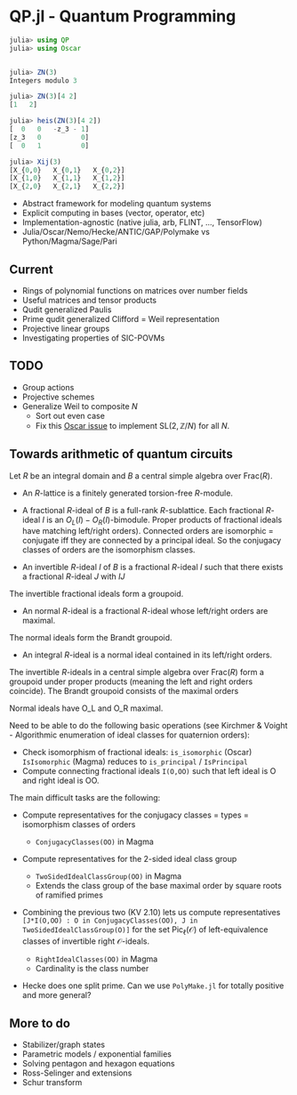 # QP.jl - Quantum Programming

```julia
julia> using QP
julia> using Oscar


julia> ZN(3)
Integers modulo 3

julia> ZN(3)[4 2]
[1   2]

julia> heis(ZN(3)[4 2])
[  0   0   -z_3 - 1]
[z_3   0          0]
[  0   1          0]

julia> Xij(3)
[X_{0,0}   X_{0,1}   X_{0,2}]
[X_{1,0}   X_{1,1}   X_{1,2}]
[X_{2,0}   X_{2,1}   X_{2,2}]
```

- Abstract framework for modeling quantum systems
- Explicit computing in bases (vector, operator, etc)
- Implementation-agnostic (native julia, arb, FLINT, ..., TensorFlow)
- Julia/Oscar/Nemo/Hecke/ANTIC/GAP/Polymake vs Python/Magma/Sage/Pari

## Current 

- Rings of polynomial functions on matrices over number fields 
- Useful matrices and tensor products 
- Qudit generalized Paulis
- Prime qudit generalized Clifford = Weil representation
- Projective linear groups 
- Investigating properties of SIC-POVMs 

## TODO 
- Group actions
- Projective schemes
- Generalize Weil to composite $N$
  - Sort out even case
  - Fix this [Oscar issue](https://github.com/oscar-system/Oscar.jl/issues/649) to implement 
  $\mathrm{SL}(2,\mathbb{Z}/N)$ for all $N$.



## Towards arithmetic of quantum circuits
Let $R$ be an integral domain and $B$ a central simple algebra over Frac$(R)$.  
- An $R$-lattice is a finitely generated torsion-free $R$-module.
- A fractional $R$-ideal of $B$ is a full-rank $R$-sublattice.
Each fractional $R$-ideal $I$ is an $O_L(I)-O_R(I)$-bimodule.  Proper products of fractional ideals have matching left/right orders).  Connected orders are isomorphic = conjugate iff they are connected by a principal ideal. So the conjugacy classes of orders are the isomorphism classes.

- An invertible $R$-ideal $I$ of $B$ is a fractional $R$-ideal $I$ such that there exists a fractional $R$-ideal $J$ with $IJ$  

The invertible fractional ideals form a groupoid.

- An normal $R$-ideal is a fractional $R$-ideal whose left/right orders are maximal.

The normal ideals form the Brandt groupoid.

- An integral $R$-ideal is a normal ideal contained in its left/right orders.

 
The invertible $R$-ideals in a central simple algebra over Frac$(R)$ form a groupoid under proper products (meaning the left and right orders coincide).  The Brandt groupoid consists of the maximal orders 

Normal ideals have O_L and O_R maximal.

Need to be able to do the following basic operations (see Kirchmer & Voight - Algorithmic enumeration of ideal classes for quaternion orders):

- Check isomorphism of fractional ideals: `is_isomorphic` (Oscar) `IsIsomorphic` (Magma) reduces to `is_principal` / `IsPrincipal`
- Compute connecting fractional ideals `I(O,OO)` such that left ideal is O and right ideal is OO.

The main difficult tasks are the following:
- Compute representatives for the conjugacy classes = types = isomorphism classes of orders
  - `ConjugacyClasses(OO)` in Magma
- Compute representatives for the 2-sided ideal class group 
  - `TwoSidedIdealClassGroup(OO)` in Magma
  - Extends the class group of the base maximal order by square roots of ramified primes
- Combining the previous two (KV 2.10) lets us compute representatives `[J*I(O,OO) : O in ConjugacyClasses(OO), J in TwoSidedIdealClassGroup(O)]` for the set $\mathrm{Pic}_\ell(\mathcal{O})$ of left-equivalence classes of invertible right $\mathcal{O}$-ideals. 
  - `RightIdealClasses(OO)` in Magma
  - Cardinality is the class number





- Hecke does one split prime.  Can we use `PolyMake.jl` for totally positive and more general? 


## More to do
- Stabilizer/graph states 
- Parametric models / exponential families
- Solving pentagon and hexagon equations 
- Ross-Selinger and extensions
- Schur transform

